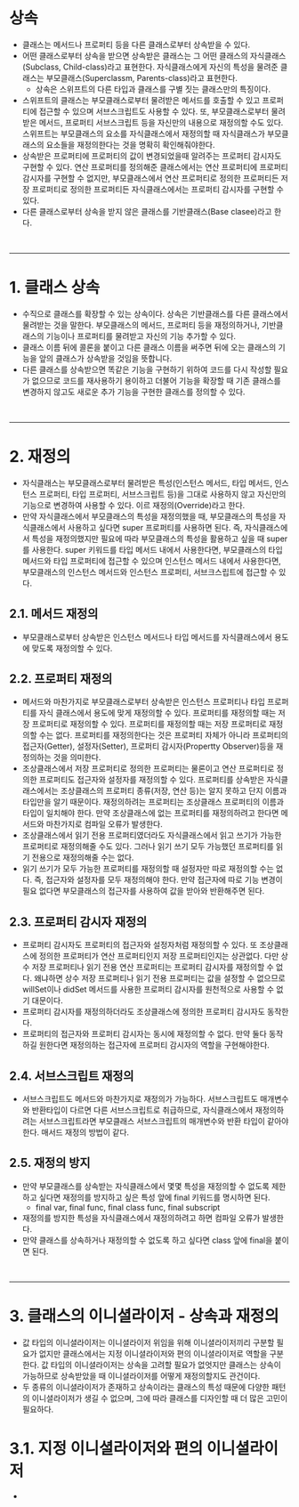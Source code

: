 # 상속
- 클래스는 메서드나 프로퍼티 등을 다른 클래스로부터 상속받을 수 있다. 
- 어떤 클래스로부터 상속을 받으면 상속받은 클래스는 그 어떤 클래스의 자식클래스(Subclass, Child-class)라고 표현한다. 자식클래스에게 자신의 특성을 물려준 클래스는 부모클래스(Superclassm, Parents-class)라고 표현한다.
  - 상속은 스위프트의 다른 타입과 클래스를 구별 짓는 클래스만의 특징이다.
- 스위프트의 클래스는 부모클래스로부터 물려받은 메서드를 호출할 수 있고 프로퍼티에 접근할 수 있으며 서브스크립트도 사용할 수 있다. 또, 부모클래스로부터 물려받은 메서드, 프로퍼티 서브스크립트 등을 자신만의 내용으로 재정의할 수도 있다. 스위프트는 부모클래스의 요소를 자식클래스에서 재정의할 때 자식클래스가 부모클래스의 요소들을 재정의한다는 것을 명확히 확인해줘야한다.
- 상속받은 프로퍼티에 프로퍼티의 값이 변경되었을때 알려주는 프로퍼티 감시자도 구현할 수 있다. 연산 프로퍼티를 정의해준 클래스에서는 연산 프로퍼티에 프로퍼티 감시자를 구현할 수 없지만, 부모클래스에서 연산 프로퍼티로 정의한 프로퍼티든 저장 프로퍼티로 정의한 프로퍼티든 자식클래스에서는 프로퍼티 감시자를 구현할 수 있다.
- 다른 클래스로부터 상속을 받지 않은 클래스를 기반클래스(Base clasee)라고 한다. 

<br/>

---------
# 1. 클래스 상속
- 수직으로 클래스를 확장할 수 있는 상속이다. 상속은 기반클래스를 다른 클래스에서 물려받는 것을 말한다. 부모클래스의 메서드, 프로퍼티 등을 재정의하거나, 기반클래스의 기능이나 프로퍼티를 물려받고 자신의 기능 추가할 수 있다.
- 클래스 이름 뒤에 콜론을 붙이고 다른 클래스 이름을 써주면 뒤에 오는 클래스의 기능을 앞의 클래스가 상속받을 것임을 뜻합니다.
- 다른 클래스를 상속받으면 똑같은 기능을 구현하기 위하여 코드를 다시 작성할 필요가 없으므로 코드를 재사용하기 용이하고 더불어 기능을 확장할 때 기존 클래스를 변경하지 않고도 새로운 추가 기능을 구현한 클래스를 정의할 수 있다. 

<br/>

---------
# 2. 재정의 
- 자식클래스는 부모클래스로부터 물려받은 특성(인스턴스 메서드, 타입 메서드, 인스턴스 프로퍼티, 타입 프로퍼티, 서브스크립트 등)을 그대로 사용하지 않고 자신만의 기능으로 변경하여 사용할 수 있다. 이르 재정의(Override)라고 한다.
- 만약 자식클래스에서 부모클래스의 특성을 재정의했을 때, 부모클래스의 특성을 자식클래스에서 사용하고 싶다면 super 프로퍼티를 사용하면 된다. 즉, 자식클래스에서 특성을 재정의했지만 필요에 따라 부모클래스의 특성을 활용하고 싶을 때 super를 사용한다. super 키워드를 타입 메서드 내에서 사용한다면, 부모클래스의 타입 메서드와 타입 프로퍼티에 접근할 수 있으며 인스턴스 메서드 내에서 사용한다면, 부모클래스의 인스턴스 메서드와 인스턴스 프로퍼티, 서브크스립트에 접근할 수 있다.

## 2.1. 메서드 재정의
- 부모클래스로부터 상속받은 인스턴스 메서드나 타입 메서드를 자식클래스에서 용도에 맞도록 재정의할 수 있다. 

## 2.2. 프로퍼티 재정의
- 메서드와 마찬가지로 부모클래스로부터 상속받은 인스턴스 프로퍼티나 타입 프로퍼티를 자식 클래스에서 용도에 맞게 재정의할 수 있다. 프로퍼티를 재정의할 때는 저장 프로퍼티로 재정의할 수 있다. 프로퍼티를 재정의할 때는 저장 프로퍼티로 재정의할 수는 없다. 프로퍼티를 재정의한다는 것은 프로퍼티 자체가 아니라 프로퍼티의 접근자(Getter), 설정자(Setter), 프로퍼티 감시자(Propertty Observer)등을 재정의하는 것을 의미한다.
- 조상클래스에서 저장 프로퍼티로 정의한 프로퍼티는 물론이고 연산 프로퍼티로 정의한 프로퍼티도 접근자와 설정자를 재정의할 수 있다. 프로퍼티를 상속받은 자식클래스에서는 조상클래스의 프로퍼티 종류(저장, 연산 등)는 알지 못하고 단지 이름과 타입만을 알기 때문이다. 재정의하려는 프로퍼티는 조상클래스 프로퍼티의 이름과 타입이 일치해야 한다. 만약 조상클래스에 없는 프로퍼티를 재정의하려고 한다면 메서드와 마찬가지로 컴파일 오류가 발생한다.
- 조상클래스에서 읽기 전용 프로퍼티였더라도 자식클래스에서 읽고 쓰기가 가능한 프로퍼티로 재정의해줄 수도 있다. 그러나 읽기 쓰기 모두 가능했던 프로퍼티를 읽기 전용으로 재정의해줄 수는 없다.
- 읽기 쓰기가 모두 가능한 프로퍼티를 재정의할 때 설정자만 따로 재정의할 수는 없다. 즉, 접근자와 설정자를 모두 재정의해야 한다. 만약 접근자에 따로 기능 변경이 필요 없다면 부모클래스의 접근자를 사용하여 값을 받아와 반환해주면 된다.

## 2.3. 프로퍼티 감시자 재정의
- 프로퍼티 감시자도 프로퍼티의 접근자와 설정자처럼 재정의할 수 있다. 또 조상클래스에 정의한 프로퍼티가 연산 프로퍼티인지 저장 프로퍼티인지는 상관없다. 다만 상수 저장 프로퍼티나 읽기 전용 연산 프로퍼티는 프로퍼티 감시자를 재정의할 수 없다. 왜냐하면 상수 저장 프로퍼티나 읽기 전용 프로퍼티는 값을 설정할 수 없으므로 willSet이나 didSet 메서드를 사용한 프로퍼티 감시자를 원천적으로 사용할 수 없기 대문이다.
- 프로퍼티 감시자를 재정의하더라도 조상클래스에 정의한 프로퍼티 감시자도 동작한다.
- 프로퍼티의 접근자와 프로퍼티 감시자는 동시에 재정의할 수 없다. 만약 둘다 동작하길 원한다면 재정의하는 접근자에 프로퍼티 감시자의 역할을 구현해야한다. 

## 2.4. 서브스크립트 재정의
- 서브스크립트도 메서드와 마찬가지로 재정의가 가능하다. 서브스크립트도 매개변수와 반환타입이 다르면 다른 서브스크립트로 취급하므로, 자식클래스에서 재정의하려는 서브스크립트라면 부모클래스 서브스크립트의 매개변수와 반환 타입이 같아야한다. 매서드 재정의 방법이 같다.

## 2.5. 재정의 방지
- 만약 부모클래스를 상속받는 자식클래스에서 몇몇 특성을 재정의할 수 없도록 제한하고 싶다면 재정의를 방지하고 싶은 특성 앞에 final 키워드를 명시하면 된다.
  - final var, final func, final class func, final subscript
- 재정의를 방지한 특성을 자식클래스에서 재정의하려고 하면 컴파일 오류가 발생한다.
- 만약 클래스를 상속하거나 재정의할 수 없도록 하고 싶다면 class 앞에 final을 붙이면 된다.

<br/>

--------------
# 3. 클래스의 이니셜라이저 - 상속과 재정의
- 값 타입의 이니셜라이저는 이니셜라이저 위임을 위해 이니셜라이저끼리 구분할 필요가 없지만 클래스에서는 지정 이니셜라이저와 편의 이니셜라이저로 역할을 구분한다. 값 타입의 이니셜라이저는 상속을 고려할 필요가 없엇지만 클래스는 상속이 가능하므로 상속받았을 때 이니셜라이저를 어떻게 재정의할지도 관건이다.
- 두 종류의 이니셜라이저가 존재하고 상속이라는 클래스의 특성 때문에 다양한 패턴의 이니셜라이저가 생길 수 없으며, 그에 따라 클래스를 디자인할 때 더 많은 고민이 필요하다.

# 3.1. 지정 이니셜라이저와 편의 이니셜라이저
- 
